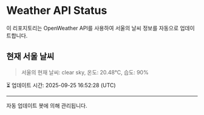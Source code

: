 
# Weather API Status

이 리포지토리는 OpenWeather API를 사용하여 서울의 날씨 정보를 자동으로 업데이트합니다.

## 현재 서울 날씨
> 서울의 현재 날씨: clear sky, 온도: 20.48°C, 습도: 90%

⏳ 업데이트 시간: 2025-09-25 16:52:28 (UTC)

---
자동 업데이트 봇에 의해 관리됩니다.
